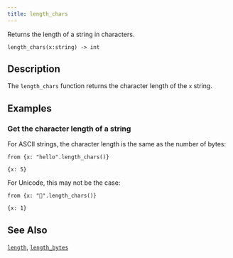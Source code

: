 ```yaml
---
title: length_chars
---
```


Returns the length of a string in characters.

```tql
length_chars(x:string) -> int
```

## Description

The `length_chars` function returns the character length of the `x` string.

## Examples

### Get the character length of a string

For ASCII strings, the character length is the same as the number of bytes:

```tql
from {x: "hello".length_chars()}
```

```tql
{x: 5}
```

For Unicode, this may not be the case:

```tql
from {x: "👻".length_chars()}
```

```tql
{x: 1}
```

## See Also

[`length`](length), [`length_bytes`](length_bytes)
